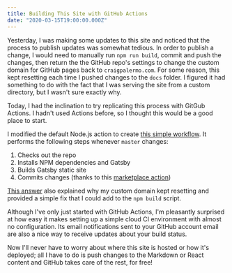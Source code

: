 ```yaml
---
title: Building This Site with GitHub Actions
date: "2020-03-15T19:00:00.000Z"
---
```


Yesterday, I was making some updates to this site and noticed that the process to publish updates was somewhat tedious.
In order to publish a change, I would need to manually run `npm run build`, commit and push the changes, then
return the the GitHub repo's settings to change the custom domain for GitHub pages back to `craigpalermo.com`. For
some reason, this kept resetting each time I pushed changes to the `docs` folder. I figured it had something to do
with the fact that I was serving the site from a custom directory, but I wasn't sure exactly why.

Today, I had the inclination to try replicating this process with GitGub Actions. I hadn't used Actions before, so I
thought this would be a good place to start.

I modified the default Node.js action to create [this simple workflow](https://github.com/craigpalermo/craigpalermo.com/blob/master/.github/workflows/main.yml).
It performs the following steps whenever `master` changes:

1) Checks out the repo
1) Installs NPM dependencies and Gatsby
1) Builds Gatsby static site
1) Commits changes (thanks to this [marketplace action](https://github.com/marketplace/actions/add-commit))

[This answer](https://github.com/gitname/react-gh-pages/issues/19#issuecomment-436148409) also explained why my
custom domain kept resetting and provided a simple fix that I could add to the `npm build` script.

Although I've only just started with GitHub Actions, I'm pleasantly surprised at how easy it makes setting up
a simple cloud CI environment with almost no configuration. Its email notifications sent to your GitHub
account email are also a nice way to receive updates about your build status.

Now I'll never have to worry about where this site is hosted or how it's deployed; all I have to do is push
changes to the Markdown or React content and GitHub takes care of the rest, for free!